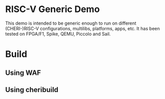 # RISC-V Generic Demo

This demo is intended to be generic enough to run on different (CHERI-)RISC-V configurations,
multilibs, platforms, apps, etc. It has been tested on FPGA/F1, Spike, QEMU, Piccolo and Sail.

# Build

## Using WAF

## Using cheribuild
